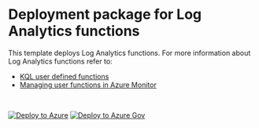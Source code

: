 # Deployment package for Log Analytics functions

This template deploys Log Analytics functions. For more information about Log Analytics functions refer to:

- [KQL user defined functions](https://docs.microsoft.com/azure/data-explorer/kusto/query/functions/user-defined-functions)
- [Managing user functions in Azure Monitor](https://docs.microsoft.com/azure/azure-monitor/logs/functions)

<br/>

[![Deploy to Azure](https://aka.ms/deploytoazurebutton)](https://portal.azure.com/#create/Microsoft.Template/uri/bla%2FFullDeploymentPackage.json) [![Deploy to Azure Gov](https://aka.ms/deploytoazuregovbutton)](https://portal.azure.us/#create/Microsoft.Template/uri/bla%2FFullDeploymentPackage.json)
